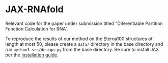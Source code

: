 # JAX-RNAfold

Relevant code for the paper under submission titled "Diferentiable Partition Function Calculation for RNA".

To reproduce the results of our method on the Eterna100 structures of length at most 50, please create a `data/` directory in the base directory and run `python3 src/design.py` from the base directory. Be sure to install JAX per the [installation guide](https://github.com/google/jax#installation).
